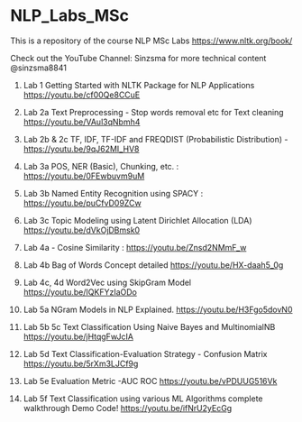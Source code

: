 # NLP_Labs_MSc

This is a repository of the course NLP MSc Labs
https://www.nltk.org/book/

Check out the YouTube Channel: Sinzsma  for more technical content
@sinzsma8841

1. Lab 1 Getting Started with NLTK Package for NLP Applications
   https://youtu.be/cf00Qe8CCuE

2. Lab 2a Text Preprocessing - Stop words removal etc for Text cleaning
   https://youtu.be/VAul3qNbmh4
   
4. Lab 2b & 2c TF, IDF, TF-IDF and FREQDIST (Probabilistic Distribution) -
   https://youtu.be/9qJ62MI_HV8

5. Lab 3a POS, NER (Basic), Chunking, etc. :
   https://youtu.be/0FEwbuvm9uM

6. Lab 3b Named Entity Recognition using SPACY :
   https://youtu.be/puCfvD09ZCw

7. Lab 3c Topic Modeling using Latent Dirichlet Allocation (LDA)
   https://youtu.be/dVkOjDBmsk0

8. Lab 4a - Cosine Similarity :
   https://youtu.be/Znsd2NMmF_w

9. Lab 4b Bag of Words Concept detailed
    https://youtu.be/HX-daah5_0g

10. Lab 4c, 4d Word2Vec using SkipGram Model
    https://youtu.be/IQKFYzIaODo
    
11. Lab 5a NGram Models in NLP Explained.
    https://youtu.be/H3Fgo5dovN0

13. Lab 5b 5c Text Classification Using Naive Bayes and MultinomialNB
    https://youtu.be/jHtqgFwJcIA
    
14. Lab 5d  Text Classification-Evaluation Strategy - Confusion Matrix
    https://youtu.be/5rXm3LJCf9g
    
15. Lab 5e Evaluation Metric -AUC ROC
    https://youtu.be/vPDUUG516Vk
    
16. Lab 5f Text Classification using various ML Algorithms complete walkthrough Demo Code!
    https://youtu.be/ifNrU2yEcGg

 
    
